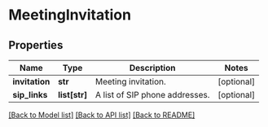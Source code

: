 # MeetingInvitation

## Properties
Name | Type | Description | Notes
------------ | ------------- | ------------- | -------------
**invitation** | **str** | Meeting invitation. | [optional] 
**sip_links** | **list[str]** | A list of SIP phone addresses. | [optional] 

[[Back to Model list]](../README.md#documentation-for-models) [[Back to API list]](../README.md#documentation-for-api-endpoints) [[Back to README]](../README.md)

